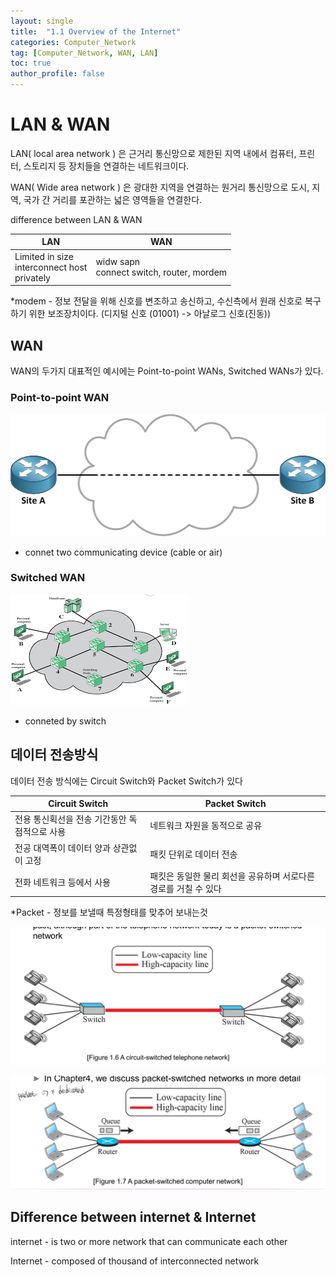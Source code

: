 ```yaml
---
layout: single
title:  "1.1 Overview of the Internet"
categories: Computer_Network
tag: [Computer_Network, WAN, LAN]
toc: true
author_profile: false
---
```


# LAN & WAN

LAN( local area network ) 은 근거리 통신망으로 제한된 지역 내에서 컴퓨터, 프린터, 스토리지 등 장치들을 연결하는 네트워크이다.

WAN( Wide area network ) 은 광대한 지역을 연결하는 원거리 통신망으로 도시, 지역, 국가 간 거리를 포관하는 넓은 영역들을 연결한다.

difference between LAN & WAN

|LAN|WAN|
|---|---|
|Limited in size<br>interconnect host<br>privately|widw sapn<br>connect switch, router, mordem|

*modem - 정보 전달을 위해 신호를 변조하고 송신하고, 수신측에서 원래 신호로 복구하기 위한 보조장치이다. (디지털 신호 (01001) -> 아날로그 신호(진동))

## WAN
WAN의 두가지 대표적인 예시에는 Point-to-point WANs, Switched WANs가 있다.

### Point-to-point WAN

![point-to-point](/images/point-to-point_wan.png)

* connet two communicating device (cable or air)


### Switched WAN

![switched-wan](/images/switched-wan.png)

* conneted by switch

## 데이터 전송방식

데이터 전송 방식에는 Circuit Switch와 Packet Switch가 있다

|Circuit Switch|Packet Switch|
|---|---|
|전용 통신획선을 전송 기간동안 독점적으로 사용| 네트워크 자원을 동적으로 공유|
|전공 대역폭이 데이터 양과 상관없이 고정 | 패킷 단위로 데이터 전송|
|전화 네트워크 등에서 사용|패킷은 동일한 물리 회선을 공유하며 서로다른 경로를 거칠 수 있다|

*Packet - 정보를 보낼때 특정형태를 맞추어 보내는것

![Circuit-Switch](/images/CircuitSwitched.jpg)

![Packet Switch](/images/PacketSwitched.jpg)

## Difference between internet & Internet

internet - is two or more network that can communicate each other

Internet - composed of thousand of interconnected network


